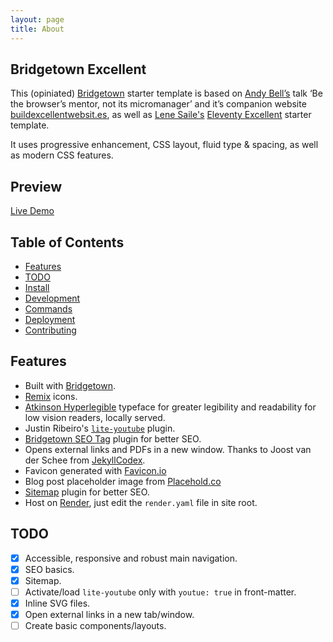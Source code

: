 ```yaml
---
layout: page
title: About
---
```


## Bridgetown Excellent

This (opiniated) [Bridgetown](https://www.bridgetownrb.com) starter template is based on [Andy Bell’s](https://bell.bz/@andy) talk ‘Be the browser’s mentor, not its micromanager’ and it’s companion website [buildexcellentwebsit.es](https://buildexcellentwebsit.es/), as well as [Lene Saile's](https://www.lenesaile.com/en/) [Eleventy Excellent](https://github.com/madrilene/eleventy-excellent) starter template.

It uses progressive enhancement, CSS layout, fluid type & spacing, as well as modern CSS features.

## Preview

[Live Demo](https://bridgetown-excellent.onrender.com/)

## Table of Contents

- [Features](#features)
- [TODO](#todo)
- [Install](#install)
- [Development](#development)
- [Commands](#commands)
- [Deployment](#deployment)
- [Contributing](#contributing)

## Features

- Built with [Bridgetown](https://www.bridgetownrb.com).
- [Remix](https://remixicon.com/) icons.
- [Atkinson Hyperlegible](https://brailleinstitute.org/freefont) typeface for greater legibility and readability for low vision readers, locally served.
- Justin Ribeiro's [`lite-youtube`](https://github.com/justinribeiro/lite-youtube) plugin.
- [Bridgetown SEO Tag](https://github.com/bridgetownrb/bridgetown-seo-tag) plugin for better SEO.
- Opens external links and PDFs in a new window. Thanks to Joost van der Schee from [JekyllCodex](http://jekyllcodex.org/).
- Favicon generated with [Favicon.io](https://favicon.io/)
- Blog post placeholder image from [Placehold.co](https://placehold.co/)
- [Sitemap](https://github.com/ayushn21/bridgetown-sitemap) plugin for better SEO.
- Host on [Render](https://render.com/), just edit the `render.yaml` file in site root.

## TODO

- [x] Accessible, responsive and robust main navigation.
- [x] SEO basics.
- [x] Sitemap.
- [ ] Activate/load `lite-youtube` only with `youtue: true` in front-matter.
- [x] Inline SVG files.
- [x] Open external links in a new tab/window.
- [ ] Create basic components/layouts.
